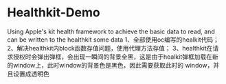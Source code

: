 # Healthkit-Demo
Using Apple's kit health framework to achieve the basic data to read, and can be written to the healthkit some data
1、全部使用oc编写的healkit代码；
2、解决healthkit内block函数存值问题，使用代理方法存值；
3、healthkit在请求授权时会弹出弹框，会出现一瞬间的背景全黑，这是由于healkit弹框加载在新的window上，此时window的背景色是黑色，因此需要获取此时的
window，并且设置成透明色
